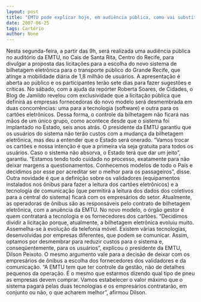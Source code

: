```yaml
---
layout: post
title: "EMTU pode explicar hoje, em audiência pública, como vai substituir 700 mil cartões sem custos para usuários"
date: 2007-06-25
tags: Cartório
author: None
---
```

Nesta segunda-feira, a partir das 9h, ser&aacute; realizada uma audi&ecirc;ncia p&uacute;blica no audit&oacute;rio da EMTU, no Cais de Santa Rita, Centro do Recife, para divulgar a proposta das licita&ccedil;&otilde;es para a escolha do novo sistema de bilhetagem eletr&ocirc;nica para o transporte p&uacute;blico do Grande Recife, que atinge a mobilidade di&aacute;ria de 1,8 milh&atilde;o de usu&aacute;rios. 
A apresenta&ccedil;&atilde;o &eacute; aberta ao p&uacute;blico e os participantes ter&atilde;o sete dias para fazer sugest&otilde;es e cr&iacute;ticas. 
No s&aacute;bado, com a ajuda da rep&oacute;rter Roberta Soares, de Cidades, o Blog de Jamildo revelou com exclusividade que a licita&ccedil;&atilde;o p&uacute;blica que definir&aacute; as empresas fornecedoras do novo modelo ser&aacute; desmembrada em duas concorr&ecirc;ncias: uma para a tecnologia (software) e outra para os cart&otilde;es eletr&ocirc;nicos. Dessa forma, o controle da bilhetagem n&atilde;o ficar&aacute; nas m&atilde;os de um &uacute;nico grupo, como acontece desde que o sistema foi implantado no Estado, seis anos atr&aacute;s.
O presidente da EMTU garantiu que os usu&aacute;rios do sistema n&atilde;o ter&atilde;o custos com a mudan&ccedil;a da bilhetagem eletr&ocirc;nica, mas deu a entender que o Estado ser&aacute; onerado. &ldquo;Vamos trocar os cart&otilde;es e nossa inten&ccedil;&atilde;o &eacute; que a primeira via seja gratuita para todos os usu&aacute;rios. Caso o sistema n&atilde;o absorva, o Estado ter&aacute; que dar um jeito&rdquo;, garantiu.
&ldquo;Estamos tendo todo cuidado no processo, exatamente para n&atilde;o deixar margens a questionamentos. Conhecemos modelos de todo o Pa&iacute;s e decidimos por esse por acreditar ser o melhor para os passageiros&rdquo;, disse. 
Outra novidade &eacute; que a defini&ccedil;&atilde;o sobre os validadores (equipamentos instalados nos &ocirc;nibus para fazer a leitura dos cart&otilde;es eletr&ocirc;nicos) e a tecnologia de comunica&ccedil;&atilde;o (que permitir&aacute; a leitura dos dados dos coletivos para a central do sistema) ficar&aacute; com os empres&aacute;rios do setor. 
Atualmente, as operadoras de &ocirc;nibus s&atilde;o as respons&aacute;veis pelo contrato de bilhetagem eletr&ocirc;nica, com a anu&ecirc;ncia da EMTU. No novo modelo, o &oacute;rg&atilde;o gestor &eacute; quem contratar&aacute; a tecnologia e os fornecedores dos cart&otilde;es.
&ldquo;Decidimos dividir a licita&ccedil;&atilde;o porque, atualmente, a bilhetagem eletr&ocirc;nica evoluiu muito. Assemelha-se &agrave; evolu&ccedil;&atilde;o da telefonia m&oacute;vel. Existem v&aacute;rias tecnologias, desenvolvidas por empresas diferentes, que podem se comunicar. Assim, optamos por desmembrar para reduzir custos para o sistema e, conseq&uuml;entemente, para os usu&aacute;rios&rdquo;, explicou o presidente da EMTU, Dilson Peixoto.
O mesmo argumento vale para a decis&atilde;o de deixar com os empres&aacute;rios de &ocirc;nibus a escolha dos fornecedores dos validadores e da comunica&ccedil;&atilde;o. 
&ldquo;A EMTU tem que ter controle da gest&atilde;o, n&atilde;o de detalhes pequenos da opera&ccedil;&atilde;o. &Eacute; o mesmo que estarmos dizendo qual tipo de pneu as empresas devem comprar. Vamos estabelecer o valor m&aacute;ximo que o sistema pagar&aacute; pelas duas tecnologias e os empres&aacute;rios contratar&atilde;o, em conjunto ou n&atilde;o, o que acharem melhor&rdquo;, afirmou Dilson. 